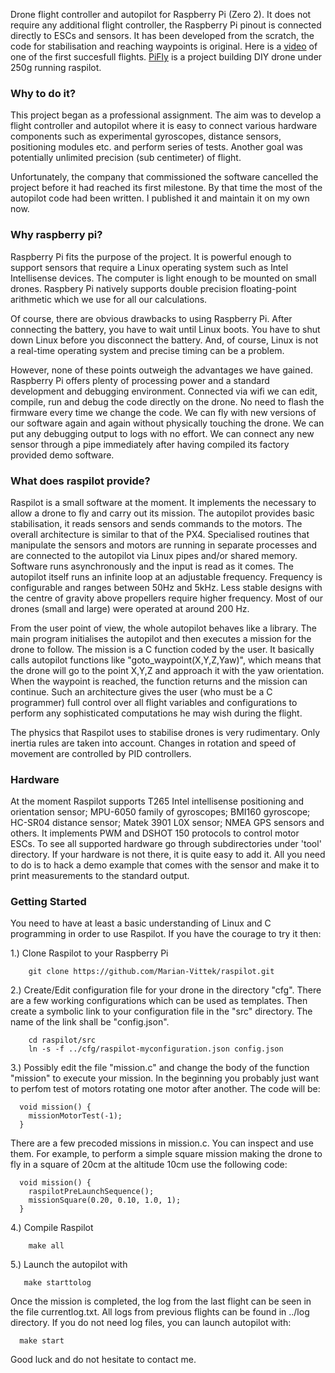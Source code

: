 

Drone flight controller and autopilot for Raspberry Pi (Zero 2). It
does not require any additional flight controller, the Raspberry
Pi pinout is connected directly to ESCs and sensors. It has been
developed from the scratch, the code for stabilisation and reaching
waypoints is original.  Here is a
[video](https://www.youtube.com/watch?v=454NIqCr8b4) of one of the
first succesfull flights.
[PiFly](https://www.xrefactory.com/pifly/) is a project building DIY drone
under 250g running raspilot.

### Why to do it?

This project began as a professional assignment. The aim was to
develop a flight controller and autopilot where it is easy to connect
various hardware components such as experimental gyroscopes, distance
sensors, positioning modules etc. and perform series of tests. Another
goal was potentially unlimited precision (sub centimeter) of flight.

Unfortunately, the company that commissioned the software cancelled
the project before it had reached its first milestone. By that time
the most of the autopilot code had been written. I published it and
maintain it on my own now.



### Why raspberry pi?


Raspberry Pi fits the purpose of the project. It is powerful enough to
support sensors that require a Linux operating system such as Intel
Intellisense devices. The computer is light enough to be mounted on
small drones. Raspbery Pi natively supports double precision
floating-point arithmetic which we use for all our calculations.

Of course, there are obvious drawbacks to using Raspberry Pi. After
connecting the battery, you have to wait until Linux boots. You have
to shut down Linux before you disconnect the battery. And, of course,
Linux is not a real-time operating system and precise timing can be a
problem.


However, none of these points outweigh the advantages we have
gained. Raspberry Pi offers plenty of processing power and a standard
development and debugging environment. Connected via wifi we can edit,
compile, run and debug the code directly on the drone. No need to
flash the firmware every time we change the code. We can fly with new
versions of our software again and again without physically touching
the drone. We can put any debugging output to logs with no effort. We
can connect any new sensor through a pipe immediately after having
compiled its factory provided demo software.




### What does raspilot provide?

Raspilot is a small software at the moment. It implements the
necessary to allow a drone to fly and carry out its mission.  The
autopilot provides basic stabilisation, it reads sensors and sends
commands to the motors.  The overall architecture is similar to that
of the PX4. Specialised routines that manipulate the sensors and
motors are running in separate processes and are connected to the
autopilot via Linux pipes and/or shared memory. Software runs
asynchronously and the input is read as it comes.  The autopilot
itself runs an infinite loop at an adjustable frequency. Frequency is
configurable and ranges between 50Hz and 5kHz. Less stable designs
with the centre of gravity above propellers require higher frequency.
Most of our drones (small and large) were operated at around 200 Hz.


From the user point of view, the whole autopilot behaves like a
library. The main program initialises the autopilot and then executes
a mission for the drone to follow.  The mission is a C function coded
by the user. It basically calls autopilot functions like
"goto_waypoint(X,Y,Z,Yaw)", which means that the drone will go to the
point X,Y,Z and approach it with the yaw orientation. When the
waypoint is reached, the function returns and the mission can
continue. Such an architecture gives the user (who must be a C
programmer) full control over all flight variables and configurations
to perform any sophisticated computations he may wish during the
flight.

The physics that Raspilot uses to stabilise drones is very
rudimentary. Only inertia rules are taken into account. Changes in
rotation and speed of movement are controlled by PID
controllers. 



### Hardware

At the moment Raspilot supports T265 Intel intellisense positioning
and orientation sensor; MPU-6050 family of gyroscopes; BMI160
gyroscope; HC-SR04 distance sensor; Matek 3901 L0X sensor; NMEA GPS
sensors and others. It implements PWM and DSHOT 150 protocols to
control motor ESCs.  To see all supported hardware go through
subdirectories under 'tool' directory. If your hardware is not there,
it is quite easy to add it.  All you need to do is to hack a demo
example that comes with the sensor and make it to print measurements
to the standard output.

### Getting Started

You need to have at least a basic understanding of Linux and C
programming in order to use Raspilot. If you have the courage to try
it then:

1.) Clone Raspilot to your Raspberry Pi

``` cd your_destination_directory
    git clone https://github.com/Marian-Vittek/raspilot.git
```

2.) Create/Edit configuration file for your drone in the directory
"cfg". There are a few working configurations which can be used as
templates. Then create a symbolic link to your configuration file in
the "src" directory. The name of the link shall be "config.json".

```
    cd raspilot/src
    ln -s -f ../cfg/raspilot-myconfiguration.json config.json
```

3.) Possibly edit the file "mission.c" and change the body of the
function "mission" to execute your mission. In the beginning you
probably just want to perfom test of motors rotating one motor after
another. The code will be:

```
  void mission() {
    missionMotorTest(-1);
  }
```

There are a few precoded missions in mission.c. You can inspect and
use them.  For example, to perform a simple square mission making the
drone to fly in a square of 20cm at the altitude 10cm use the following
code:

```
  void mission() {
    raspilotPreLaunchSequence();
    missionSquare(0.20, 0.10, 1.0, 1);
  }
```


4.) Compile Raspilot

```
    make all
```

5.) Launch the autopilot with

```
   make starttolog
```

Once the mission is completed, the log from the last flight can be
seen in the file currentlog.txt. All logs from previous flights can be
found in ../log directory. If you do not need log files, you can
launch autopilot with:

```
  make start
```


Good luck and do not hesitate to contact me.




